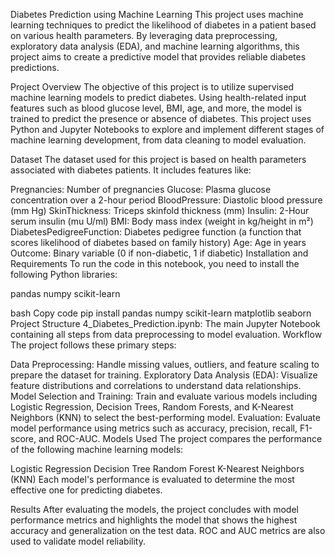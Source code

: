 Diabetes Prediction using Machine Learning
This project uses machine learning techniques to predict the likelihood of diabetes in a patient based on various health parameters. By leveraging data preprocessing, exploratory data analysis (EDA), and machine learning algorithms, this project aims to create a predictive model that provides reliable diabetes predictions.

Project Overview
The objective of this project is to utilize supervised machine learning models to predict diabetes. Using health-related input features such as blood glucose level, BMI, age, and more, the model is trained to predict the presence or absence of diabetes. This project uses Python and Jupyter Notebooks to explore and implement different stages of machine learning development, from data cleaning to model evaluation.

Dataset
The dataset used for this project is based on health parameters associated with diabetes patients. It includes features like:

Pregnancies: Number of pregnancies
Glucose: Plasma glucose concentration over a 2-hour period
BloodPressure: Diastolic blood pressure (mm Hg)
SkinThickness: Triceps skinfold thickness (mm)
Insulin: 2-Hour serum insulin (mu U/ml)
BMI: Body mass index (weight in kg/height in m²)
DiabetesPedigreeFunction: Diabetes pedigree function (a function that scores likelihood of diabetes based on family history)
Age: Age in years
Outcome: Binary variable (0 if non-diabetic, 1 if diabetic)
Installation and Requirements
To run the code in this notebook, you need to install the following Python libraries:

pandas
numpy
scikit-learn


bash
Copy code
pip install pandas numpy scikit-learn matplotlib seaborn
Project Structure
4_Diabetes_Prediction.ipynb: The main Jupyter Notebook containing all steps from data preprocessing to model evaluation.
Workflow
The project follows these primary steps:

Data Preprocessing: Handle missing values, outliers, and feature scaling to prepare the dataset for training.
Exploratory Data Analysis (EDA): Visualize feature distributions and correlations to understand data relationships.
Model Selection and Training: Train and evaluate various models including Logistic Regression, Decision Trees, Random Forests, and K-Nearest Neighbors (KNN) to select the best-performing model.
Evaluation: Evaluate model performance using metrics such as accuracy, precision, recall, F1-score, and ROC-AUC.
Models Used
The project compares the performance of the following machine learning models:

Logistic Regression
Decision Tree
Random Forest
K-Nearest Neighbors (KNN)
Each model's performance is evaluated to determine the most effective one for predicting diabetes.

Results
After evaluating the models, the project concludes with model performance metrics and highlights the model that shows the highest accuracy and generalization on the test data. ROC and AUC metrics are also used to validate model reliability.
